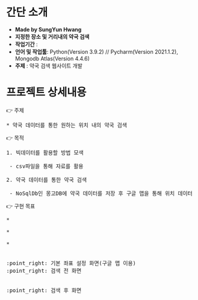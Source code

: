 # 간단 소개
- **Made by SungYun Hwang** 
- **지정한 장소 및 거리내의 약국 검색**
- **작업기간** : 
- **언어 및 작업툴**: Python(Version 3.9.2) // Pycharm(Version 2021.1.2), Mongodb Atlas(Version 4.4.6)
- **주제** : 약국 검색 웹사이트 개발


# 프로젝트 상세내용
:point_right: 주제
<pre>
* 약국 데이터를 통한 원하는 위치 내의 약국 검색
</pre>

:point_right: 목적
<pre>
1. 빅데이터를 활용할 방법 모색<br>
 - csv파일을 통해 자료를 활용<br>
2. 약국 데이터를 통한 약국 검색<br>
 - NoSqlDb인 몽고DB에 약국 데이터를 저장 후 구글 맵을 통해 위치 데이터 매핑
</pre>

:point_right: 구현 목표
<pre>
* <br>
* <br>
* <br>

:point_right: 기본 좌표 설정 화면(구글 맵 이용)
:point_right: 검색 전 화면
<!-- <img src="https://github.com/3mstory/3ms/blob/master/3ms%20%EC%BA%A1%EC%B2%98%EC%82%AC%EC%A7%84/tmssulTable.PNG"> -->

:point_right: 검색 후 화면
